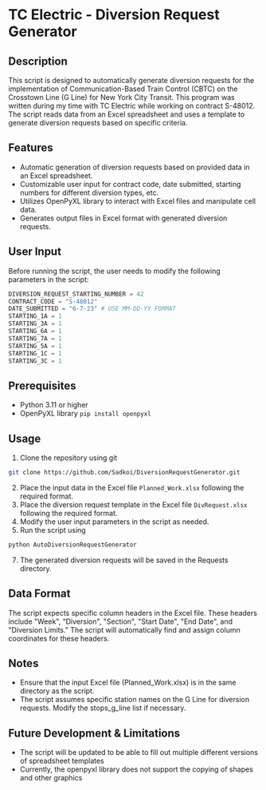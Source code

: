 # TC Electric - Diversion Request Generator

## Description
This script is designed to automatically generate diversion requests for the implementation of Communication-Based Train Control (CBTC) on the Crosstown Line (G Line) for New York City Transit. This program was written during my time with TC Electric while working on contract S-48012. The script reads data from an Excel spreadsheet and uses a template to generate diversion requests based on specific criteria.

## Features
- Automatic generation of diversion requests based on provided data in an Excel spreadsheet.
- Customizable user input for contract code, date submitted, starting numbers for different diversion types, etc.
- Utilizes OpenPyXL library to interact with Excel files and manipulate cell data.
- Generates output files in Excel format with generated diversion requests.

## User Input
Before running the script, the user needs to modify the following parameters in the script:

```python
DIVERSION_REQUEST_STARTING_NUMBER = 42
CONTRACT_CODE = "S-48012"
DATE_SUBMITTED = "6-7-23" # USE MM-DD-YY FORMAT
STARTING_1A = 1
STARTING_3A = 1
STARTING_6A = 1
STARTING_7A = 1
STARTING_5A = 1
STARTING_1C = 1
STARTING_3C = 1
```

## Prerequisites
- Python 3.11 or higher
- OpenPyXL library `pip install openpyxl`

## Usage
1. Clone the repository using git
```bash
git clone https://github.com/Sadkoi/DiversionRequestGenerator.git
```
2. Place the input data in the Excel file `Planned_Work.xlsx` following the required format.
3. Place the diversion request template in the Excel file `DivRequest.xlsx` following the required format.
4. Modify the user input parameters in the script as needed.
5. Run the script using
```bash
python AutoDiversionRequestGenerator
```
7. The generated diversion requests will be saved in the Requests directory.

## Data Format
The script expects specific column headers in the Excel file. These headers include "Week", "Diversion", "Section", "Start Date", "End Date", and "Diversion Limits." The script will automatically find and assign column coordinates for these headers.

## Notes
- Ensure that the input Excel file (Planned_Work.xlsx) is in the same directory as the script.
- The script assumes specific station names on the G Line for diversion requests. Modify the stops_g_line list if necessary.

## Future Development & Limitations
- The script will be updated to be able to fill out multiple different versions of spreadsheet templates
- Currently, the openpyxl library does not support the copying of shapes and other graphics

